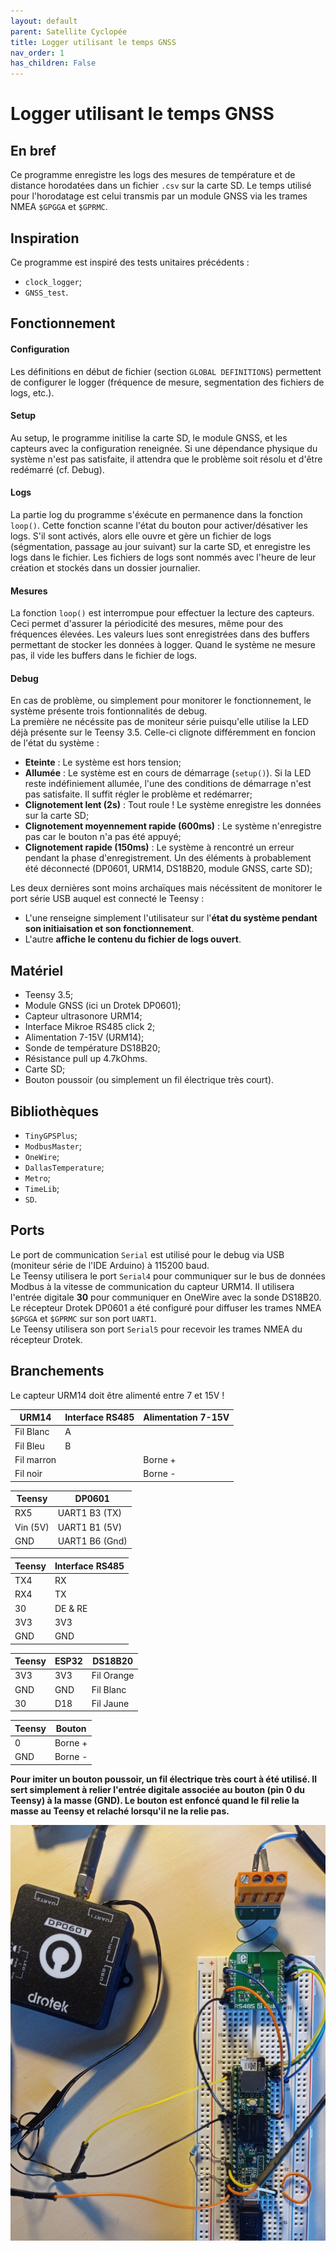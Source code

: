 ```yaml
---
layout: default
parent: Satellite Cyclopée
title: Logger utilisant le temps GNSS
nav_order: 1
has_children: False
---
```


Logger utilisant le temps GNSS
==================================

## En bref
Ce programme enregistre les logs des mesures de température et de distance horodatées dans un fichier `.csv` sur la carte SD. Le temps utilisé pour l'horodatage est celui transmis par un module GNSS via les trames NMEA `$GPGGA` et `$GPRMC`.

## Inspiration
Ce programme est inspiré des tests unitaires précédents : 

- `clock_logger`;
- `GNSS_test`.


## Fonctionnement
#### Configuration
Les définitions en début de fichier (section `GLOBAL DEFINITIONS`) permettent de configurer le logger (fréquence de mesure, segmentation des fichiers de logs, etc.).
#### Setup
Au setup, le programme initilise la carte SD, le module GNSS, et les capteurs avec la configuration reneignée. Si une dépendance physique du système n'est pas satisfaite, il attendra que le problème soit résolu et d'être redémarré (cf. Debug).
#### Logs
La partie log du programme s'éxécute en permanence dans la fonction `loop()`. Cette fonction scanne l'état du bouton pour activer/désativer les logs. S'il sont activés, alors elle ouvre et gère un fichier de logs (ségmentation, passage au jour suivant) sur la carte SD, et enregistre les logs dans le fichier. Les fichiers de logs sont nommés avec l'heure de leur création et stockés dans un dossier journalier.
#### Mesures
La fonction `loop()` est interrompue pour effectuer la lecture des capteurs. Ceci permet d'assurer la périodicité des mesures, même pour des fréquences élevées. Les valeurs lues sont enregistrées dans des buffers permettant de stocker les données à logger. Quand le système ne mesure pas, il vide les buffers dans le fichier de logs.
#### Debug
En cas de problème, ou simplement pour monitorer le fonctionnement, le système présente trois fontionnalités de debug.<br>
La première ne nécéssite pas de moniteur série puisqu'elle utilise la LED déjà présente sur le Teensy 3.5. Celle-ci clignote différemment en foncion de l'état du système :

- **Eteinte** : Le système est hors tension;
- **Allumée** : Le système est en cours de démarrage (```setup()```). Si la LED reste indéfiniement allumée, l'une des conditions de démarrage n'est pas satisfaite. Il suffit régler le problème et redémarrer;
- **Clignotement lent (2s)** : Tout roule ! Le système enregistre les données sur la carte SD;
- **Clignotement moyennement rapide (600ms)** : Le système n'enregistre pas car le bouton n'a pas été appuyé;
- **Clignotement rapide (150ms)** : Le système à rencontré un erreur pendant la phase d'enregistrement. Un des éléments à probablement été déconnecté (DP0601, URM14, DS18B20, module GNSS, carte SD);

Les deux dernières sont moins archaïques mais nécéssitent de monitorer le port série USB auquel est connecté le Teensy :

- L'une renseigne simplement l'utilisateur sur l'**état du système pendant son initiaisation et son fonctionnement**.
- L'autre **affiche le contenu du fichier de logs ouvert**.


## Matériel
- Teensy 3.5;
- Module GNSS (ici un Drotek DP0601);
- Capteur ultrasonore URM14;
- Interface Mikroe RS485 click 2;
- Alimentation 7-15V (URM14);
- Sonde de température DS18B20;
- Résistance pull up 4.7kOhms.
- Carte SD;
- Bouton poussoir (ou simplement un fil électrique très court).

## Bibliothèques
- `TinyGPSPlus`;
- `ModbusMaster`;
- `OneWire`;
- `DallasTemperature`;
- `Metro`;
- `TimeLib`;
- `SD`.

## Ports
Le port de communication `Serial` est utilisé pour le debug via USB (moniteur série de l'IDE Arduino) à 115200 baud. <br>
Le Teensy utilisera le port `Serial4` pour communiquer sur le bus de données Modbus à la vitesse de communication du capteur URM14. Il utilisera l'entrée digitale **30** pour communiquer en OneWire avec la sonde DS18B20.<br>
Le récepteur Drotek DP0601 a été configuré pour diffuser les trames NMEA `$GPGGA` et `$GPRMC` sur son port `UART1`.<br>
Le Teensy utilisera son port `Serial5` pour recevoir les trames NMEA du récepteur Drotek.


## Branchements

Le capteur URM14 doit être alimenté entre 7 et 15V !

|URM14|Interface RS485|Alimentation 7-15V|
|---------------|-----|------------------|
|Fil Blanc|A||
|Fil Bleu|B|
|Fil marron||Borne +|
|Fil noir||Borne -|

|Teensy|DP0601|
|------|------|
|RX5|UART1 B3 (TX)|
|Vin (5V)|UART1 B1 (5V)|
|GND|UART1 B6 (Gnd)|

|Teensy|Interface RS485|
|------|---------------|
|TX4|RX|
|RX4|TX|
|30|DE & RE|
|3V3|3V3|
|GND|GND|

|Teensy|ESP32|DS18B20|
|------|-----|-------|
|3V3|3V3|Fil Orange|
|GND|GND|Fil Blanc|
|30|D18|Fil Jaune|

|Teensy|Bouton|
|------|-------|
|0|Borne +|
|GND|Borne -|

**Pour imiter un bouton poussoir, un fil électrique très court à été utilisé. Il sert simplement à relier l'entrée digitale associée au bouton (pin 0 du Teensy) à la masse (GND). Le bouton est enfoncé quand le fil relie la masse au Teensy et relaché lorsqu'il ne la relie pas.**


![Montage](../assets/GNSS_logger.jpg)

